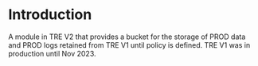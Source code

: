 # Introduction

A module in TRE V2 that provides a bucket for the storage of PROD data and PROD logs retained from TRE V1 until
policy is defined.  TRE V1 was in production until Nov 2023.
